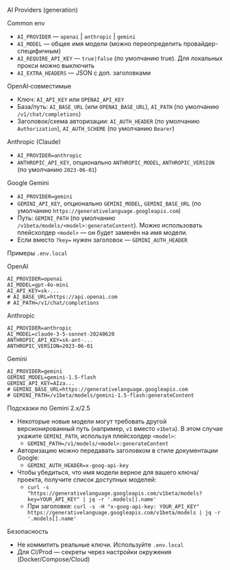 AI Providers (generation)

Common env
- `AI_PROVIDER` — `openai` | `anthropic` | `gemini`
- `AI_MODEL` — общее имя модели (можно переопределить провайдер-специфичным)
- `AI_REQUIRE_API_KEY` — `true|false` (по умолчанию true). Для локальных прокси можно выключить
- `AI_EXTRA_HEADERS` — JSON с доп. заголовками

OpenAI‑совместимые
- Ключ: `AI_API_KEY` или `OPENAI_API_KEY`
- База/путь: `AI_BASE_URL` (или `OPENAI_BASE_URL`), `AI_PATH` (по умолчанию `/v1/chat/completions`)
- Заголовок/схема авторизации: `AI_AUTH_HEADER` (по умолчанию `Authorization`), `AI_AUTH_SCHEME` (по умолчанию `Bearer`)

Anthropic (Claude)
- `AI_PROVIDER=anthropic`
- `ANTHROPIC_API_KEY`, опционально `ANTHROPIC_MODEL`, `ANTHROPIC_VERSION` (по умолчанию `2023-06-01`)

Google Gemini
- `AI_PROVIDER=gemini`
- `GEMINI_API_KEY`, опционально `GEMINI_MODEL`, `GEMINI_BASE_URL` (по умолчанию `https://generativelanguage.googleapis.com`)
- Путь: `GEMINI_PATH` (по умолчанию `/v1beta/models/<model>:generateContent`). Можно использовать плейсхолдер `<model>` — он будет заменён на имя модели.
- Если вместо `?key=` нужен заголовок — `GEMINI_AUTH_HEADER`

Примеры `.env.local`

OpenAI
```
AI_PROVIDER=openai
AI_MODEL=gpt-4o-mini
AI_API_KEY=sk-...
# AI_BASE_URL=https://api.openai.com
# AI_PATH=/v1/chat/completions
```

Anthropic
```
AI_PROVIDER=anthropic
AI_MODEL=claude-3-5-sonnet-20240620
ANTHROPIC_API_KEY=sk-ant-...
ANTHROPIC_VERSION=2023-06-01
```

Gemini
```
AI_PROVIDER=gemini
GEMINI_MODEL=gemini-1.5-flash
GEMINI_API_KEY=AIza...
# GEMINI_BASE_URL=https://generativelanguage.googleapis.com
# GEMINI_PATH=/v1beta/models/gemini-1.5-flash:generateContent
```

Подсказки по Gemini 2.x/2.5
- Некоторые новые модели могут требовать другой версионированный путь (например, `v1` вместо `v1beta`). В этом случае укажите `GEMINI_PATH`, используя плейсхолдер `<model>`:
  - `GEMINI_PATH=/v1/models/<model>:generateContent`
- Авторизацию можно передавать заголовком в стиле документации Google:
  - `GEMINI_AUTH_HEADER=x-goog-api-key`
- Чтобы убедиться, что имя модели верное для вашего ключа/проекта, получите список доступных моделей:
  - `curl -s "https://generativelanguage.googleapis.com/v1beta/models?key=YOUR_API_KEY" | jq -r '.models[].name'`
  - При заголовке: `curl -s -H "x-goog-api-key: YOUR_API_KEY" https://generativelanguage.googleapis.com/v1beta/models | jq -r '.models[].name'`


Безопасность
- Не коммитить реальные ключи. Используйте `.env.local`
- Для CI/Prod — секреты через настройки окружения (Docker/Compose/Cloud)
